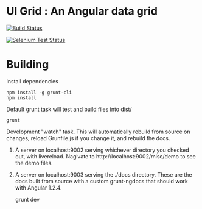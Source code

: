 # UI Grid : An Angular data grid

[![Build Status](https://api.travis-ci.org/angular-ui/ng-grid.png?branch=3.0)](https://travis-ci.org/angular-ui/ng-grid)

[![Selenium Test Status](https://saucelabs.com/browser-matrix/nggrid.svg)](https://saucelabs.com/u/nggrid)

# Building

Install dependencies

    npm install -g grunt-cli
    npm install

Default grunt task will test and build files into dist/

    grunt

Development "watch" task. This will automatically rebuild from source on changes, reload Grunfile.js if you change it, and rebuild the docs.
1. A server on localhost:9002 serving whichever directory you checked out, with livereload. Nagivate to http://localhost:9002/misc/demo to see the demo files.
2. A server on localhost:9003 serving the ./docs directory. These are the docs built from source with a custom grunt-ngdocs that should work with Angular 1.2.4.

    grunt dev

